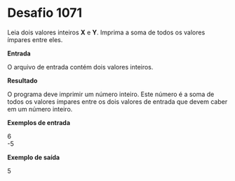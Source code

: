 # Desafio 1071

Leia dois valores inteiros **X** e **Y**. Imprima a soma de todos os valores ímpares entre eles.

**Entrada**

O arquivo de entrada contém dois valores inteiros.

**Resultado**

O programa deve imprimir um número inteiro. Este número é a soma de todos os valores ímpares entre os dois valores de entrada que devem caber em um número inteiro.

**Exemplos de entrada**

6  
-5

**Exemplo de saída**

5